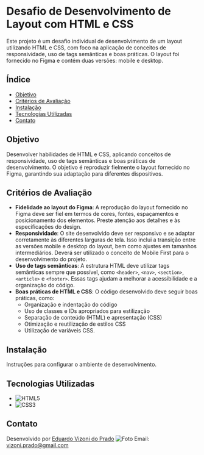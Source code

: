 # Desafio de Desenvolvimento de Layout com HTML e CSS

Este projeto é um desafio individual de desenvolvimento de um layout utilizando HTML e CSS, com foco na aplicação de conceitos de responsividade, uso de tags semânticas e boas práticas. O layout foi fornecido no Figma e contém duas versões: mobile e desktop.

## Índice

- [Objetivo](#objetivo)
- [Critérios de Avaliação](#critérios-de-avaliação)
- [Instalação](#instalação)
- [Tecnologias Utilizadas](#tecnologias-utilizadas)
- [Contato](#contato)

## Objetivo

Desenvolver habilidades de HTML e CSS, aplicando conceitos de responsividade, uso de tags semânticas e boas práticas de desenvolvimento. O objetivo é reproduzir fielmente o layout fornecido no Figma, garantindo sua adaptação para diferentes dispositivos.

## Critérios de Avaliação

- **Fidelidade ao layout do Figma**: A reprodução do layout fornecido no Figma deve ser fiel em termos de cores, fontes, espaçamentos e posicionamento dos elementos. Preste atenção aos detalhes e às especificações do design.
- **Responsividade**: O site desenvolvido deve ser responsivo e se adaptar corretamente às diferentes larguras de tela. Isso inclui a transição entre as versões mobile e desktop do layout, bem como ajustes em tamanhos intermediários. Deverá ser utilizado o conceito de Mobile First para o desenvolvimento do projeto.
- **Uso de tags semânticas**: A estrutura HTML deve utilizar tags semânticas sempre que possível, como `<header>`, `<nav>`, `<section>`, `<article>` e `<footer>`. Essas tags ajudam a melhorar a acessibilidade e a organização do código.
- **Boas práticas de HTML e CSS**: O código desenvolvido deve seguir boas práticas, como:
  - Organização e indentação do código
  - Uso de classes e IDs apropriados para estilização
  - Separação de conteúdo (HTML) e apresentação (CSS)
  - Otimização e reutilização de estilos CSS
  - Utilização de variáveis CSS.

## Instalação

Instruções para configurar o ambiente de desenvolvimento.

## Tecnologias Utilizadas

- ![HTML5](https://img.shields.io/badge/HTML5-E34F26?style=flat-square&logo=html5&logoColor=white)
- ![CSS3](https://img.shields.io/badge/CSS3-1572B6?style=flat-square&logo=css3&logoColor=white)

## Contato

Desenvolvido por [Eduardo Vizoni do Prado]([https://www.linkedin.com/in/seu-perfil-linkedin/](https://www.linkedin.com/in/eduardo-vizoni-do-prado-48b99829b/))  
![Foto]([https://postimg.cc/1gzfkPr4](https://i.postimg.cc/vmrf6Z17/Whats-App-Image-2024-07-25-at-16-51-31.jpg))  
Email: vizoni.prado@gmail.com
